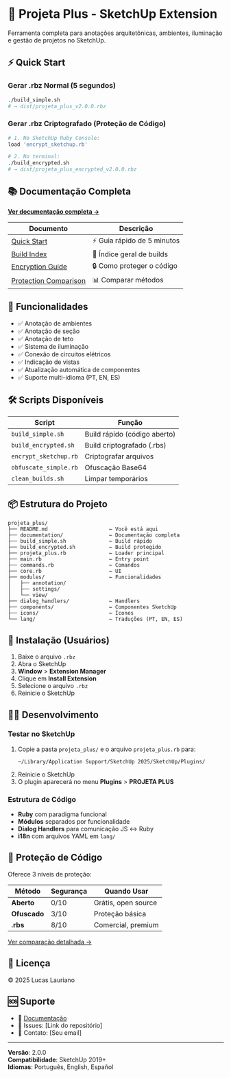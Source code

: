 # 🚀 Projeta Plus - SketchUp Extension

Ferramenta completa para anotações arquitetônicas, ambientes, iluminação e gestão de projetos no SketchUp.

## ⚡ Quick Start

### Gerar .rbz Normal (5 segundos)

```bash
./build_simple.sh
# → dist/projeta_plus_v2.0.0.rbz
```

### Gerar .rbz Criptografado (Proteção de Código)

```bash
# 1. No SketchUp Ruby Console:
load 'encrypt_sketchup.rb'

# 2. No terminal:
./build_encrypted.sh
# → dist/projeta_plus_encrypted_v2.0.0.rbz
```

## 📚 Documentação Completa

**[Ver documentação completa →](documentation/)**

| Documento                                                       | Descrição                   |
| --------------------------------------------------------------- | --------------------------- |
| [Quick Start](documentation/QUICK_START.md)                     | ⚡ Guia rápido de 5 minutos |
| [Build Index](documentation/BUILD_INDEX.md)                     | 📍 Índice geral de builds   |
| [Encryption Guide](documentation/ENCRYPTION_GUIDE.md)           | 🔒 Como proteger o código   |
| [Protection Comparison](documentation/PROTECTION_COMPARISON.md) | 📊 Comparar métodos         |

## 🎯 Funcionalidades

- ✅ Anotação de ambientes
- ✅ Anotação de seção
- ✅ Anotação de teto
- ✅ Sistema de iluminação
- ✅ Conexão de circuitos elétricos
- ✅ Indicação de vistas
- ✅ Atualização automática de componentes
- ✅ Suporte multi-idioma (PT, EN, ES)

## 🛠️ Scripts Disponíveis

| Script                | Função                       |
| --------------------- | ---------------------------- |
| `build_simple.sh`     | Build rápido (código aberto) |
| `build_encrypted.sh`  | Build criptografado (.rbs)   |
| `encrypt_sketchup.rb` | Criptografar arquivos        |
| `obfuscate_simple.rb` | Ofuscação Base64             |
| `clean_builds.sh`     | Limpar temporários           |

## 📦 Estrutura do Projeto

```
projeta_plus/
├── README.md                    ← Você está aqui
├── documentation/               ← Documentação completa
├── build_simple.sh              ← Build rápido
├── build_encrypted.sh           ← Build protegido
├── projeta_plus.rb              ← Loader principal
├── main.rb                      ← Entry point
├── commands.rb                  ← Comandos
├── core.rb                      ← UI
├── modules/                     ← Funcionalidades
│   ├── annotation/
│   ├── settings/
│   └── view/
├── dialog_handlers/             ← Handlers
├── components/                  ← Componentes SketchUp
├── icons/                       ← Ícones
└── lang/                        ← Traduções (PT, EN, ES)
```

## 🚀 Instalação (Usuários)

1. Baixe o arquivo `.rbz`
2. Abra o SketchUp
3. **Window** > **Extension Manager**
4. Clique em **Install Extension**
5. Selecione o arquivo `.rbz`
6. Reinicie o SketchUp

## 👨‍💻 Desenvolvimento

### Testar no SketchUp

1. Copie a pasta `projeta_plus/` e o arquivo `projeta_plus.rb` para:
   ```
   ~/Library/Application Support/SketchUp 2025/SketchUp/Plugins/
   ```
2. Reinicie o SketchUp
3. O plugin aparecerá no menu **Plugins** > **PROJETA PLUS**

### Estrutura de Código

- **Ruby** com paradigma funcional
- **Módulos** separados por funcionalidade
- **Dialog Handlers** para comunicação JS ↔ Ruby
- **i18n** com arquivos YAML em `lang/`

## 🔐 Proteção de Código

Oferece 3 níveis de proteção:

| Método       | Segurança | Quando Usar         |
| ------------ | --------- | ------------------- |
| **Aberto**   | 0/10      | Grátis, open source |
| **Ofuscado** | 3/10      | Proteção básica     |
| **.rbs**     | 8/10      | Comercial, premium  |

[Ver comparação detalhada →](documentation/PROTECTION_COMPARISON.md)

## 📝 Licença

© 2025 Lucas Lauriano

## 🆘 Suporte

- 📖 [Documentação](documentation/)
- 🐛 Issues: [Link do repositório]
- 💬 Contato: [Seu email]

---

**Versão**: 2.0.0  
**Compatibilidade**: SketchUp 2019+  
**Idiomas**: Português, English, Español
